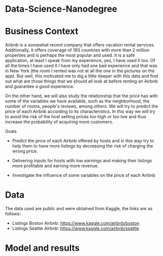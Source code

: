 # Data-Science-Nanodegree

# Business Context

Airbnb is a somewhat recent company that offers vacation rental services. Additionally, it offers coverage of 193 countries with more than 2 million properties and is perhaps the most popular and used. It is a safe application, at least I speak from my experience, yes, I have used it too. Of all the times I have used it I have only had one bad experience and that was in New York (the room I rented was not at all the one in the pictures on the app). But well, this motivated me to dig a little deeper with this data and find out what are those things that we should all look at before renting an Airbnb and guarantee a good experience.

On the other hand, we will also study the relationship that the price has with some of the variables we have available, such as the neighborhood, the number of rooms, people's reviews, among others. We will try to predict the price of each Airbnb according to its characteristics. In this way we will try to avoid the risk of the host setting prices too high or too low and thus increase the probability of acquiring more customers.

Goals
* Predict the price of each Airbnb offered by hosts and in this way try to help them to have more listings by decreasing the risk of charging the wrong price.

* Delivering inputs for hosts with low earnings and making their listings more profitable and earning more revenue.

* Investigate the influence of some variables on the price of each Airbnb


# Data

The data used are public and were obtained from Kaggle, the links are as follows:

* Listings Boston Airbnb: https://www.kaggle.com/airbnb/boston
* Listings Seattle Airbnb: https://www.kaggle.com/airbnb/seattle


# Model and results
